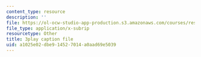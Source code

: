 ```yaml
---
content_type: resource
description: ''
file: https://ol-ocw-studio-app-production.s3.amazonaws.com/courses/res-6-012-introduction-to-probability-spring-2018/a1025e02dbe914527014a0aad69e5039_FMrYw7sgyxQ.srt
file_type: application/x-subrip
resourcetype: Other
title: 3play caption file
uid: a1025e02-dbe9-1452-7014-a0aad69e5039
---
```

